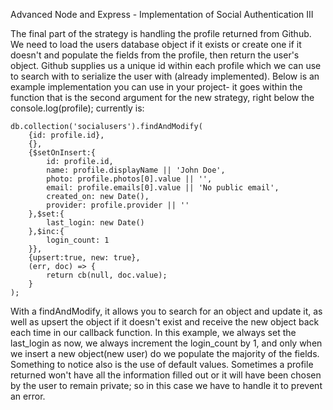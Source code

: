 Advanced Node and Express - Implementation of Social Authentication III

The final part of the strategy is handling the profile returned from Github. We need to load the users database object if it exists or create one if it doesn't and populate the fields from the profile, then return the user's object. Github supplies us a unique id within each profile which we can use to search with to serialize the user with (already implemented). Below is an example implementation you can use in your project- it goes within the function that is the second argument for the new strategy, right below the console.log(profile); currently is:

```
db.collection('socialusers').findAndModify(
    {id: profile.id},
    {},
    {$setOnInsert:{
        id: profile.id,
        name: profile.displayName || 'John Doe',
        photo: profile.photos[0].value || '',
        email: profile.emails[0].value || 'No public email',
        created_on: new Date(),
        provider: profile.provider || ''
    },$set:{
        last_login: new Date()
    },$inc:{
        login_count: 1
    }},
    {upsert:true, new: true},
    (err, doc) => {
        return cb(null, doc.value);
    }
);
```

With a findAndModify, it allows you to search for an object and update it, as well as upsert the object if it doesn't exist and receive the new object back each time in our callback function. In this example, we always set the last_login as now, we always increment the login_count by 1, and only when we insert a new object(new user) do we populate the majority of the fields. Something to notice also is the use of default values. Sometimes a profile returned won't have all the information filled out or it will have been chosen by the user to remain private; so in this case we have to handle it to prevent an error.

